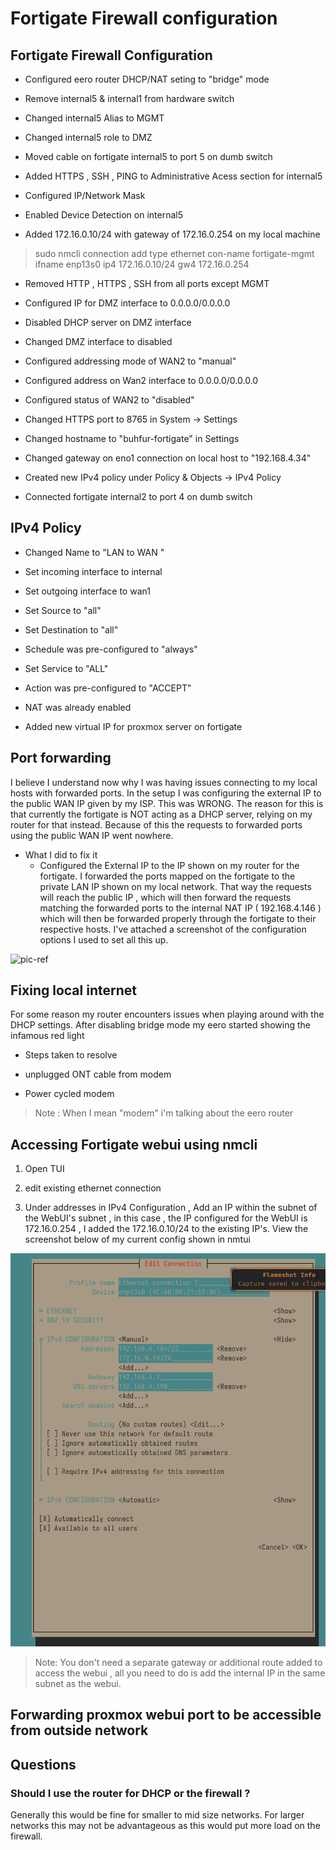 
# Fortigate Firewall configuration 

## Fortigate Firewall Configuration

* Configured eero router DHCP/NAT seting to "bridge" mode 

* Remove internal5 & internal1 from hardware switch 

* Changed internal5 Alias to MGMT

* Changed internal5 role to DMZ

* Moved cable on fortigate internal5 to port 5 on dumb switch

* Added HTTPS , SSH , PING to Administrative Acess section for internal5 

* Configured IP/Network Mask 

* Enabled Device Detection on internal5 

* Added 172.16.0.10/24 with gateway of 172.16.0.254 on my local machine 
> sudo nmcli connection add type ethernet con-name fortigate-mgmt ifname enp13s0 ip4 172.16.0.10/24 gw4 172.16.0.254

* Removed HTTP , HTTPS , SSH from all ports except MGMT 

* Configured IP for DMZ interface to 0.0.0.0/0.0.0.0 

* Disabled DHCP server on DMZ interface 

* Changed DMZ interface to disabled 

* Configured addressing mode of WAN2 to "manual"

* Configured address on Wan2 interface to 0.0.0.0/0.0.0.0 

* Configured status of WAN2 to "disabled"

* Changed HTTPS port to 8765 in System -> Settings 

* Changed hostname to "buhfur-fortigate" in Settings 

* Changed gateway on eno1 connection on local host to "192.168.4.34"

* Created new IPv4 policy under Policy & Objects -> IPv4 Policy 

* Connected fortigate internal2 to port 4 on dumb switch 

## IPv4 Policy 

* Changed Name to "LAN to WAN "

* Set incoming interface to internal 

* Set outgoing interface to wan1 

* Set Source to "all" 

* Set Destination to "all"

* Schedule was pre-configured to "always"

* Set Service to "ALL"

* Action was pre-configured to "ACCEPT"

* NAT was already enabled 

* Added new virtual IP for proxmox server on fortigate 

## Port forwarding 

I believe I understand now why I was having issues connecting to my local hosts with forwarded ports. In the setup I was configuring the external IP to the public WAN IP given by my ISP. This was WRONG. The reason for this is that currently the fortigate is NOT acting as a DHCP server, relying on my router for that instead. Because of this the requests to forwarded ports using the public WAN IP went nowhere. 


- What I did to fix it 
    * Configured the External IP to the IP shown on my router for the fortigate. I forwarded the ports mapped on the fortigate to the private LAN IP shown on my local network. That way the requests will reach the public IP , which will then forward the requests matching the forwarded ports to the internal NAT IP ( 192.168.4.146 ) which will then be forwarded properly through the fortigate to their respective hosts. I've attached a screenshot of the configuration options I used to set all this up.

![pic-ref](virt-ip-setup.png)



## Fixing local internet 

For some reason my router encounters issues when playing around with the DHCP settings. After disabling bridge mode my eero started showing the infamous red light

- Steps taken to resolve

* unplugged ONT cable from modem  

* Power cycled modem 

> Note : When I mean "modem" i'm talking about the eero router

## Accessing Fortigate webui using nmcli 

1. Open TUI 

2. edit existing ethernet connection 

3. Under addresses in IPv4 Configuration , Add an IP within the subnet of the WebUI's subnet , in this case , the IP configured for the WebUI is 172.16.0.254 , I added the 172.16.0.10/24 to the existing IP's. View the screenshot below of my current config shown in nmtui 

![pic-of-config](images/nmtui-config.png)

> Note: You don't need a separate gateway or additional route added to access the webui , all you need to do is add the internal IP in the same subnet as the webui. 

## Forwarding proxmox webui port to be accessible from outside network 

## Questions 

### Should I use the router for DHCP or the firewall ?

Generally this would be fine for smaller to mid size networks. For larger networks this may not be advantageous as this would put more load on the firewall. 




